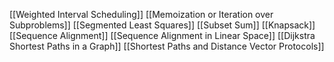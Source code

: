 [[Weighted Interval Scheduling]]
[[Memoization or Iteration over Subproblems]]
[[Segmented Least Squares]]
[[Subset Sum]]
[[Knapsack]]
[[Sequence Alignment]]
[[Sequence Alignment in Linear Space]]
[[Dijkstra Shortest Paths in a Graph]]
[[Shortest Paths and Distance Vector Protocols]]